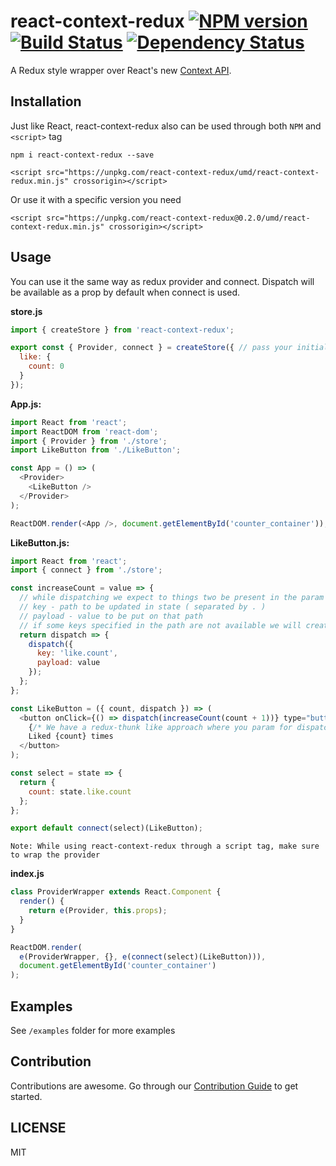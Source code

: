# react-context-redux [![NPM version][npm-image]][npm-url] [![Build Status][travis-image]][travis-url] [![Dependency Status][daviddm-image]][daviddm-url]

A Redux style wrapper over React's new [Context API](https://reactjs.org/docs/context.html).

## Installation

Just like React, react-context-redux also can be used through both `NPM` and `<script>` tag

```
npm i react-context-redux --save
```

```
<script src="https://unpkg.com/react-context-redux/umd/react-context-redux.min.js" crossorigin></script>
```
Or use it with a specific version you need

```
<script src="https://unpkg.com/react-context-redux@0.2.0/umd/react-context-redux.min.js" crossorigin></script>
```

## Usage

You can use it the same way as redux provider and connect. Dispatch will be available as a prop by default when connect is used.

**store.js**
```js
import { createStore } from 'react-context-redux';

export const { Provider, connect } = createStore({ // pass your initial state
  like: {
    count: 0
  }
});
```

**App.js:**
```js
import React from 'react';
import ReactDOM from 'react-dom';
import { Provider } from './store';
import LikeButton from './LikeButton';

const App = () => (
  <Provider>
    <LikeButton />
  </Provider>
);

ReactDOM.render(<App />, document.getElementById('counter_container'));
```

**LikeButton.js:**
```js
import React from 'react';
import { connect } from './store';

const increaseCount = value => {
  // while dispatching we expect to things two be present in the param object
  // key - path to be updated in state ( separated by . )
  // payload - value to be put on that path
  // if some keys specified in the path are not available we will create them
  return dispatch => {
    dispatch({
      key: 'like.count',
      payload: value
    });
  };
};

const LikeButton = ({ count, dispatch }) => (
  <button onClick={() => dispatch(increaseCount(count + 1))} type="button">
    {/* We have a redux-thunk like approach where you param for dispatch  is a function */}
    Liked {count} times
  </button>
);

const select = state => {
  return {
    count: state.like.count
  };
};

export default connect(select)(LikeButton);

```

`Note: While using react-context-redux through a script tag, make sure to wrap the provider`

**index.js**
```js
class ProviderWrapper extends React.Component {
  render() {
    return e(Provider, this.props);
  }
}

ReactDOM.render(
  e(ProviderWrapper, {}, e(connect(select)(LikeButton))),
  document.getElementById('counter_container')
);
```

## Examples

See `/examples` folder for more examples

## Contribution

Contributions are awesome. Go through our [Contribution Guide](CONTRIBUTING.md) to get started.


## LICENSE
MIT

[npm-image]: https://badge.fury.io/js/react-context-redux.svg
[npm-url]: https://npmjs.org/package/react-context-redux
[travis-image]: https://travis-ci.org/Jefreesujit/react-context-redux.svg?branch=master
[travis-url]: https://travis-ci.org/Jefreesujit/react-context-redux
[daviddm-image]: https://david-dm.org/Jefreesujit/react-context-redux.svg?theme=shields.io
[daviddm-url]: https://david-dm.org/Jefreesujit/react-context-redux